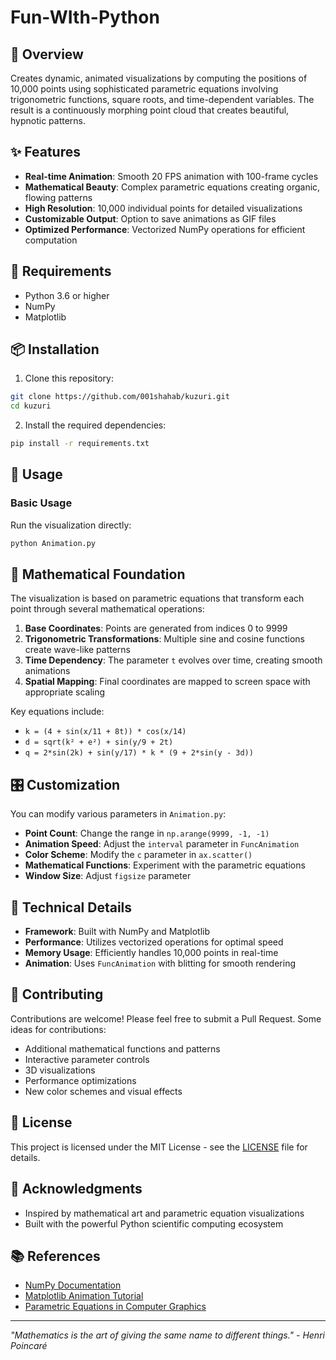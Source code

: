 # Fun-WIth-Python
## 🎨 Overview

Creates dynamic, animated visualizations by computing the positions of 10,000 points using sophisticated parametric equations involving trigonometric functions, square roots, and time-dependent variables. The result is a continuously morphing point cloud that creates beautiful, hypnotic patterns.

## ✨ Features

- **Real-time Animation**: Smooth 20 FPS animation with 100-frame cycles
- **Mathematical Beauty**: Complex parametric equations creating organic, flowing patterns
- **High Resolution**: 10,000 individual points for detailed visualizations
- **Customizable Output**: Option to save animations as GIF files
- **Optimized Performance**: Vectorized NumPy operations for efficient computation

## 🔧 Requirements

- Python 3.6 or higher
- NumPy
- Matplotlib

## 📦 Installation

1. Clone this repository:
```bash
git clone https://github.com/001shahab/kuzuri.git
cd kuzuri
```

2. Install the required dependencies:
```bash
pip install -r requirements.txt
```

## 🚀 Usage

### Basic Usage
Run the visualization directly:
```bash
python Animation.py
```

## 🧮 Mathematical Foundation

The visualization is based on parametric equations that transform each point through several mathematical operations:

1. **Base Coordinates**: Points are generated from indices 0 to 9999
2. **Trigonometric Transformations**: Multiple sine and cosine functions create wave-like patterns
3. **Time Dependency**: The parameter `t` evolves over time, creating smooth animations
4. **Spatial Mapping**: Final coordinates are mapped to screen space with appropriate scaling

Key equations include:
- `k = (4 + sin(x/11 + 8t)) * cos(x/14)`
- `d = sqrt(k² + e²) + sin(y/9 + 2t)`
- `q = 2*sin(2k) + sin(y/17) * k * (9 + 2*sin(y - 3d))`

## 🎛️ Customization

You can modify various parameters in `Animation.py`:

- **Point Count**: Change the range in `np.arange(9999, -1, -1)`
- **Animation Speed**: Adjust the `interval` parameter in `FuncAnimation`
- **Color Scheme**: Modify the `c` parameter in `ax.scatter()`
- **Mathematical Functions**: Experiment with the parametric equations
- **Window Size**: Adjust `figsize` parameter

## 🔬 Technical Details

- **Framework**: Built with NumPy and Matplotlib
- **Performance**: Utilizes vectorized operations for optimal speed
- **Memory Usage**: Efficiently handles 10,000 points in real-time
- **Animation**: Uses `FuncAnimation` with blitting for smooth rendering

## 🤝 Contributing

Contributions are welcome! Please feel free to submit a Pull Request. Some ideas for contributions:

- Additional mathematical functions and patterns
- Interactive parameter controls
- 3D visualizations
- Performance optimizations
- New color schemes and visual effects

## 📄 License

This project is licensed under the MIT License - see the [LICENSE](LICENSE) file for details.

## 🙏 Acknowledgments

- Inspired by mathematical art and parametric equation visualizations
- Built with the powerful Python scientific computing ecosystem

## 📚 References

- [NumPy Documentation](https://numpy.org/doc/)
- [Matplotlib Animation Tutorial](https://matplotlib.org/stable/tutorials/advanced/blitting.html)
- [Parametric Equations in Computer Graphics](https://en.wikipedia.org/wiki/Parametric_equation)

---

*"Mathematics is the art of giving the same name to different things." - Henri Poincaré*
